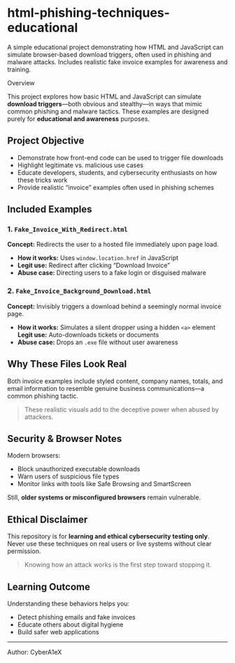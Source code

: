 # html-phishing-techniques-educational
A simple educational project demonstrating how HTML and JavaScript can simulate browser-based download triggers, often used in phishing and malware attacks. Includes realistic fake invoice examples for awareness and training.


Overview

This project explores how basic HTML and JavaScript can simulate **download triggers**—both obvious and stealthy—in ways that mimic common phishing and malware tactics. These examples are designed purely for **educational and awareness** purposes.

##  Project Objective

- Demonstrate how front-end code can be used to trigger file downloads
- Highlight legitimate vs. malicious use cases
- Educate developers, students, and cybersecurity enthusiasts on how these tricks work
- Provide realistic “invoice” examples often used in phishing schemes

##  Included Examples

### 1. `Fake_Invoice_With_Redirect.html`
**Concept:** Redirects the user to a hosted file immediately upon page load.

-  **How it works:** Uses `window.location.href` in JavaScript
-  **Legit use:** Redirect after clicking “Download Invoice”
-  **Abuse case:** Directing users to a fake login or disguised malware

### 2. `Fake_Invoice_Background_Download.html`
**Concept:** Invisibly triggers a download behind a seemingly normal invoice page.

-  **How it works:** Simulates a silent dropper using a hidden `<a>` element
   **Legit use:** Auto-downloads tickets or documents
- **Abuse case:** Drops an `.exe` file without user awareness

##  Why These Files Look Real

Both invoice examples include styled content, company names, totals, and email information to resemble genuine business communications—a common phishing tactic.

> These realistic visuals add to the deceptive power when abused by attackers.

##  Security & Browser Notes

Modern browsers:
- Block unauthorized executable downloads
- Warn users of suspicious file types
- Monitor links with tools like Safe Browsing and SmartScreen

Still, **older systems or misconfigured browsers** remain vulnerable.

##  Ethical Disclaimer

This repository is for **learning and ethical cybersecurity testing only**. Never use these techniques on real users or live systems without clear permission.

> Knowing how an attack works is the first step toward stopping it.

##  Learning Outcome

Understanding these behaviors helps you:
- Detect phishing emails and fake invoices
- Educate others about digital hygiene
- Build safer web applications

---
Author: CyberA1eX



